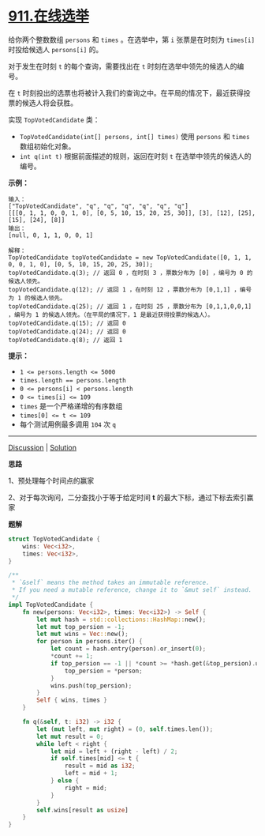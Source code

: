 # [911.在线选举](https://leetcode-cn.com/problems/online-election/description/)

给你两个整数数组 `persons` 和 `times` 。在选举中，第 `i` 张票是在时刻为 `times[i]` 时投给候选人 `persons[i]` 的。

对于发生在时刻 `t` 的每个查询，需要找出在 `t` 时刻在选举中领先的候选人的编号。

在 `t` 时刻投出的选票也将被计入我们的查询之中。在平局的情况下，最近获得投票的候选人将会获胜。

实现 `TopVotedCandidate` 类：

- `TopVotedCandidate(int[] persons, int[] times)` 使用 `persons` 和 `times` 数组初始化对象。
- `int q(int t)` 根据前面描述的规则，返回在时刻 `t` 在选举中领先的候选人的编号。

 

**示例：**

```
输入：
["TopVotedCandidate", "q", "q", "q", "q", "q", "q"]
[[[0, 1, 1, 0, 0, 1, 0], [0, 5, 10, 15, 20, 25, 30]], [3], [12], [25], [15], [24], [8]]
输出：
[null, 0, 1, 1, 0, 0, 1]

解释：
TopVotedCandidate topVotedCandidate = new TopVotedCandidate([0, 1, 1, 0, 0, 1, 0], [0, 5, 10, 15, 20, 25, 30]);
topVotedCandidate.q(3); // 返回 0 ，在时刻 3 ，票数分布为 [0] ，编号为 0 的候选人领先。
topVotedCandidate.q(12); // 返回 1 ，在时刻 12 ，票数分布为 [0,1,1] ，编号为 1 的候选人领先。
topVotedCandidate.q(25); // 返回 1 ，在时刻 25 ，票数分布为 [0,1,1,0,0,1] ，编号为 1 的候选人领先。（在平局的情况下，1 是最近获得投票的候选人）。
topVotedCandidate.q(15); // 返回 0
topVotedCandidate.q(24); // 返回 0
topVotedCandidate.q(8); // 返回 1
```

 

**提示：**

- `1 <= persons.length <= 5000`
- `times.length == persons.length`
- `0 <= persons[i] < persons.length`
- `0 <= times[i] <= 109`
- `times` 是一个严格递增的有序数组
- `times[0] <= t <= 109`
- 每个测试用例最多调用 `104` 次 `q`

------

[Discussion](https://leetcode-cn.com/problems/online-election/comments/) | [Solution](https://leetcode-cn.com/problems/online-election/solution/)

**思路**

1、预处理每个时间点的赢家

2、对于每次询问，二分查找小于等于给定时间 **t** 的最大下标，通过下标去索引赢家

**题解**

```rust
struct TopVotedCandidate {
    wins: Vec<i32>,
    times: Vec<i32>,
}

/**
 * `&self` means the method takes an immutable reference.
 * If you need a mutable reference, change it to `&mut self` instead.
 */
impl TopVotedCandidate {
    fn new(persons: Vec<i32>, times: Vec<i32>) -> Self {
        let mut hash = std::collections::HashMap::new();
        let mut top_persion = -1;
        let mut wins = Vec::new();
        for person in persons.iter() {
            let count = hash.entry(person).or_insert(0);
            *count += 1;
            if top_persion == -1 || *count >= *hash.get(&top_persion).unwrap_or(&0) {
                top_persion = *person;
            }
            wins.push(top_persion);
        }
        Self { wins, times }
    }

    fn q(&self, t: i32) -> i32 {
        let (mut left, mut right) = (0, self.times.len());
        let mut result = 0;
        while left < right {
            let mid = left + (right - left) / 2;
            if self.times[mid] <= t {
                result = mid as i32;
                left = mid + 1;
            } else {
                right = mid;
            }
        }
        self.wins[result as usize]
    }
}
```


